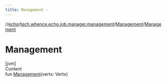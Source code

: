 ```yaml
---
title: Management -
---
```

//[echo](../../index.md)/[tech.whence.echo.job.manager.management](../index.md)/[Management](index.md)/[Management](-management.md)



# Management  
[jvm]  
Content  
fun [Management](-management.md)(vertx: Vertx)  



